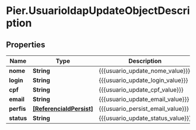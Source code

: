 # Pier.UsuarioldapUpdateObjectDescription

## Properties
Name | Type | Description | Notes
------------ | ------------- | ------------- | -------------
**nome** | **String** | {{{usuario_update_nome_value}}} | [optional] 
**login** | **String** | {{{usuario_update_login_value}}} | [optional] 
**cpf** | **String** | {{{usuario_update_cpf_value}}} | [optional] 
**email** | **String** | {{{usuario_update_email_value}}} | [optional] 
**perfis** | [**[ReferenciaIdPersist]**](ReferenciaIdPersist.md) | {{{usuario_persist_email_value}}} | [optional] 
**status** | **String** | {{{usuario_update_status_value}}} | [optional] 


